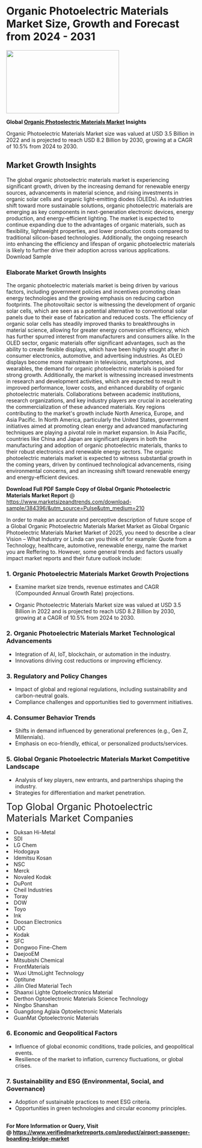 <H1>Organic Photoelectric Materials Market Size, Growth and Forecast from 2024 - 2031</H1><img class="aligncenter size-medium wp-image-584254" src="https://thirdeyenews.in/wp-content/uploads/2024/09/Global-Market-Research-300x168.jpeg" alt="" width="300" height="168" /><p><strong>Global&nbsp;<a href="https://www.marketsizeandtrends.com/download-sample/384396/&amp;utm_source=Pulse&amp;utm_medium=210">Organic Photoelectric Materials Market</a> Insights</strong></p><p>Organic Photoelectric Materials Market size was valued at USD 3.5 Billion in 2022 and is projected to reach USD 8.2 Billion by 2030, growing at a CAGR of 10.5% from 2024 to 2030.</p><p><h2>Market Growth Insights</h2> The global organic photoelectric materials market is experiencing significant growth, driven by the increasing demand for renewable energy sources, advancements in material science, and rising investments in organic solar cells and organic light-emitting diodes (OLEDs). As industries shift toward more sustainable solutions, organic photoelectric materials are emerging as key components in next-generation electronic devices, energy production, and energy-efficient lighting. The market is expected to continue expanding due to the advantages of organic materials, such as flexibility, lightweight properties, and lower production costs compared to traditional silicon-based technologies. Additionally, the ongoing research into enhancing the efficiency and lifespan of organic photoelectric materials is likely to further drive their adoption across various applications. Download Sample <h3>Elaborate Market Growth Insights</h3> The organic photoelectric materials market is being driven by various factors, including government policies and incentives promoting clean energy technologies and the growing emphasis on reducing carbon footprints. The photovoltaic sector is witnessing the development of organic solar cells, which are seen as a potential alternative to conventional solar panels due to their ease of fabrication and reduced costs. The efficiency of organic solar cells has steadily improved thanks to breakthroughs in material science, allowing for greater energy conversion efficiency, which has further spurred interest from manufacturers and consumers alike. In the OLED sector, organic materials offer significant advantages, such as the ability to create flexible displays, which have been highly sought after in consumer electronics, automotive, and advertising industries. As OLED displays become more mainstream in televisions, smartphones, and wearables, the demand for organic photoelectric materials is poised for strong growth. Additionally, the market is witnessing increased investments in research and development activities, which are expected to result in improved performance, lower costs, and enhanced durability of organic photoelectric materials. Collaborations between academic institutions, research organizations, and key industry players are crucial in accelerating the commercialization of these advanced materials. Key regions contributing to the market's growth include North America, Europe, and Asia Pacific. In North America, particularly the United States, government initiatives aimed at promoting clean energy and advanced manufacturing techniques are playing a pivotal role in market expansion. In Asia Pacific, countries like China and Japan are significant players in both the manufacturing and adoption of organic photoelectric materials, thanks to their robust electronics and renewable energy sectors. The organic photoelectric materials market is expected to witness substantial growth in the coming years, driven by continued technological advancements, rising environmental concerns, and an increasing shift toward renewable energy and energy-efficient devices. </p><p><span class=""><strong>Download Full PDF Sample Copy of Global Organic Photoelectric Materials Market Report</strong> @ <a href="https://www.marketsizeandtrends.com/download-sample/384396/&amp;utm_source=Pulse&amp;utm_medium=210" target="_blank">https://www.marketsizeandtrends.com/download-sample/384396/&amp;utm_source=Pulse&amp;utm_medium=210</a></span></p><p>In order to make an accurate and perceptive description of future scope of a Global&nbsp;Organic Photoelectric Materials Market Market as Global&nbsp;Organic Photoelectric Materials Market Market of 2025, you need to describe a clear Vision &ndash; What Industry or Linda can you think of for example: Quote from a Technology, healthcare, automotive, renewable energy, name the market you are Reffering to. However, some general trends and factors usually impact market reports and their future outlook include:</p><h3>1.&nbsp;<strong>Organic Photoelectric Materials Market Growth Projections</strong></h3><ul><li>Examine market size trends, revenue estimates and CAGR (Compounded Annual Growth Rate) projections.</li><li><p>Organic Photoelectric Materials Market size was valued at USD 3.5 Billion in 2022 and is projected to reach USD 8.2 Billion by 2030, growing at a CAGR of 10.5% from 2024 to 2030.</p></li></ul><h3>2.&nbsp;<strong>Organic Photoelectric Materials Market Technological Advancements</strong></h3><ul><li>Integration of AI, IoT, blockchain, or automation in the industry.</li><li>Innovations driving cost reductions or improving efficiency.</li></ul><h3>3.&nbsp;<strong>Regulatory and Policy Changes</strong></h3><ul><li>Impact of global and regional regulations, including sustainability and carbon-neutral goals.</li><li>Compliance challenges and opportunities tied to government initiatives.</li></ul><h3>4.&nbsp;<strong>Consumer Behavior Trends</strong></h3><ul><li>Shifts in demand influenced by generational preferences (e.g., Gen Z, Millennials).</li><li>Emphasis on eco-friendly, ethical, or personalized products/services.</li></ul><h3>5.&nbsp;<strong>Global Organic Photoelectric Materials Market Competitive Landscape</strong></h3><ul><li>Analysis of key players, new entrants, and partnerships shaping the industry.</li><li>Strategies for differentiation and market penetration.</li></ul><p data-pm-slice="1 1 []"><span style="color: inherit; font-family: inherit; font-size: 25px;">Top Global Organic Photoelectric Materials Market Companies</span></p><div class="" data-test-id=""><p><li>Duksan Hi-Metal</li><li> SDI</li><li> LG Chem</li><li> Hodogaya</li><li> Idemitsu Kosan</li><li> NSC</li><li> Merck</li><li> Novaled Kodak</li><li> DuPont</li><li> Cheil Industries</li><li> Toray</li><li> DOW</li><li> Toyo</li><li> Ink</li><li> Doosan Electronics</li><li> UDC</li><li> Kodak</li><li> SFC</li><li> Dongwoo Fine-Chem</li><li> DaejooEM</li><li> Mitsubishi Chemical</li><li> FrontMaterials</li><li> Wuxi UtmoLight Technology</li><li> Optitune</li><li> Jilin Oled Material Tech</li><li> Shaanxi Lighte Optoelectronics Material</li><li> Derthon Optoelectronic Materials Science Technology</li><li> Ningbo Shanshan</li><li> Guangdong Aglaia Optoelectronic Materials</li><li> GuanMat Optoelectronic Materials</li></p></div><h3>6.&nbsp;<strong>Economic and Geopolitical Factors</strong></h3><ul><li>Influence of global economic conditions, trade policies, and geopolitical events.</li><li>Resilience of the market to inflation, currency fluctuations, or global crises.</li></ul><h3>7.&nbsp;<strong>Sustainability and ESG (Environmental, Social, and Governance)</strong></h3><ul><li>Adoption of sustainable practices to meet ESG criteria.</li><li>Opportunities in green technologies and circular economy principles.</li></ul><h2><strong style="font-size: 14px;">For More Information or Query, Visit @&nbsp;</strong><a style="background-color: #ffffff; font-size: 14px;" href="https://www.marketsizeandtrends.com/report/organic-photoelectric-materials-market/" target="_blank">https://www.verifiedmarketreports.com/product/airport-passenger-boarding-bridge-market</a></h2>

